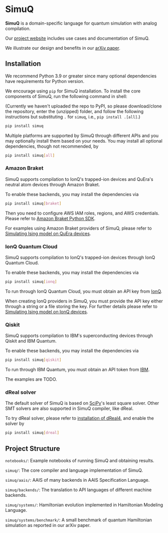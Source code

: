 # SimuQ

**SimuQ** is a domain-specific language for quantum simulation with analog compilation.

Our [project website](https://pickspeng.github.io/SimuQ/) includes use cases and documentation of SimuQ.

We illustrate our design and benefits in our [arXiv paper](https://arxiv.org/abs/2303.02775).

## Installation

We recommend Python 3.9 or greater since many optional dependencies have requirements for Python version.

We encourage using ``pip`` for SimuQ installation. To install the core components of SimuQ, run the following command in shell:

(Currently we haven't uploaded the repo to PyPI, so please download/clone the repository, enter the (unzipped) folder, and follow the following instructions but substituting ``.`` for ``simuq``, i.e., ``pip install .[all]``.)

```bash
pip install simuq
```

Multiple platforms are supported by SimuQ through different APIs and you may optionally install them based on your needs. You may install all optional dependencies, though not recommended, by

```bash
pip install simuq[all]
```

### Amazon Braket

SimuQ supports compilation to IonQ's trapped-ion devices and QuEra's neutral atom devices through Amazon Braket.

To enable these backends, you may install the dependencies via

```bash
pip install simuq[braket]
```

Then you need to configure AWS IAM roles, regions, and AWS credentials. Please refer to [Amazon Braket Python SDK](https://github.com/aws/amazon-braket-sdk-python).

For examples using Amazon Braket providers of SimuQ, please refer to [Simulating Ising model on QuEra devices](https://github.com/PicksPeng/SimuQ/blob/main/notebooks/ising_quera.ipynb).

### IonQ Quantum Cloud

SimuQ supports compilation to IonQ's trapped-ion devices through IonQ Quantum Cloud.

To enable these backends, you may install the dependencies via

```bash
pip install simuq[ionq]
```

To run through IonQ Quantum Cloud, you must obtain an API key from [IonQ](https://ionq.com/quantum-cloud).

When creating IonQ providers in SimuQ, you must provide the API key either through a string or a file storing the key. For further details please refer to [Simulating Ising model on IonQ devices](https://github.com/PicksPeng/SimuQ/blob/main/notebooks/ising_ionq.ipynb).

### Qiskit

SimuQ supports compilation to IBM's superconducting devices through Qiskit and IBM Quantum.

To enable these backends, you may install the dependencies via

```bash
pip install simuq[qiskit]
```

To run through IBM Quantum, you must obtain an API token from [IBM](https://quantum-computing.ibm.com/).

The examples are TODO.

### dReal solver

The default solver of SimuQ is based on [SciPy](https://scipy.org/)'s least square solver. Other SMT solvers are also supported in SimuQ compiler, like dReal.

To try dReal solver, please refer to [installation of dReal4](https://github.com/dreal/dreal4), and enable the solver by

```bash
pip install simuq[dreal]
```

## Project Structure

`notebooks/`: Example notebooks of running SimuQ and obtaining results.

`simuq/`: The core compiler and language implementation of SimuQ.

`simuq/aais/`: AAIS of many backends in AAIS Specification Language.

`simuq/backends/`: The translation to API languages of different machine backends.

`simuq/systems/`: Hamiltonian evolution implemented in Hamiltonian Modeling Language.

`simuq/systems/benchmark/`: A small benchmark of quantum Hamiltonian simulation as reported in our arXiv paper.



